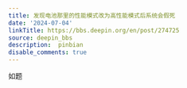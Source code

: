 ```yaml
---
title: 发现电池那里的性能模式改为高性能模式后系统会假死
date: '2024-07-04'
linkTitle: https://bbs.deepin.org/en/post/274725
source: deepin_bbs
description:  pinbian 
disable_comments: true
---
```

如题
